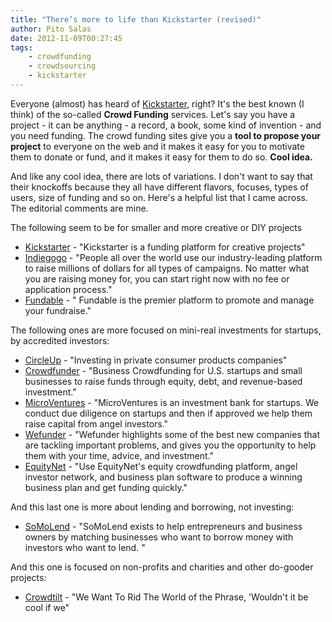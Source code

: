 ```yaml
---
title: "There’s more to life than Kickstarter (revised)"
author: Pito Salas
date: 2012-11-09T00:27:45
tags:
    - crowdfunding
    - crowdsourcing
    - kickstarter
---
```




Everyone (almost) has heard of [Kickstarter](<http://www.kickstarter.com>),
right? It's the best known (I think) of the so-called **Crowd Funding**
services. Let's say you have a project - it can be anything - a record, a
book, some kind of invention - and you need funding. The crowd funding sites
give you a **tool to propose your project** to everyone on the web and it
makes it easy for you to motivate them to donate or fund, and it makes it easy
for them to do so. **Cool idea.**

And like any cool idea, there are lots of variations. I don't want to say that
their knockoffs because they all have different flavors, focuses, types of
users, size of funding and so on. Here's a helpful list that I came across.
The editorial comments are mine.

The following seem to be for smaller and more creative or DIY projects

  * [Kickstarter](<http://www.kickstarter.com>) - "Kickstarter is a funding platform for creative projects"
  * [Indiegogo](<http://www.indiegogo.com/learn-how-to-raise-money-for-a-campaign>) - "People all over the world use our industry-leading platform to raise millions of dollars for all types of campaigns. No matter what you are raising money for, you can start right now with no fee or application process."
  * [Fundable](<http://www.fundable.com>) - " Fundable is the premier platform to promote and manage your fundraise."

The following ones are more focused on mini-real investments for startups, by
accredited investors:

  * [CircleUp](<https://circleup.com/how-it-works>) - "Investing in private consumer products companies"
  * [Crowdfunder](<http://www.crowdfunder.com>) - "Business Crowdfunding for U.S. startups and small businesses to raise funds through equity, debt, and revenue-based investment."
  * [MicroVentures](<http://www.microventures.com>) - "MicroVentures is an investment bank for startups. We conduct due diligence on startups and then if approved we help them raise capital from angel investors."
  * [Wefunder](<https://wefunder.com>) - "Wefunder highlights some of the best new companies that are tackling important problems, and gives you the opportunity to help them with your time, advice, and investment."
  * [EquityNet](<https://www.equitynet.com>) - "Use EquityNet's equity crowdfunding platform, angel investor network, and business plan software to produce a winning business plan and get funding quickly."

And this last one is more about lending and borrowing, not investing:

  * [SoMoLend](<https://www.somolend.com/default.aspx>) - "SoMoLend exists to help entrepreneurs and business owners by matching businesses who want to borrow money with investors who want to lend. "

And this one is focused on non-profits and charities and other do-gooder
projects:

  * [Crowdtilt](<https://www.crowdtilt.com>) - "We Want To Rid The World of the Phrase, 'Wouldn't it be cool if we"


